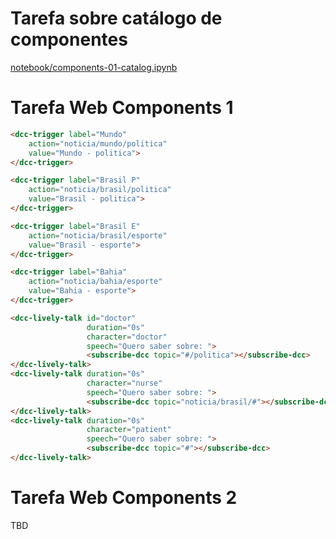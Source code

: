 # Tarefa sobre catálogo de componentes
[notebook/components-01-catalog.ipynb](notebook/components-01-catalog.ipynb)

# Tarefa Web Components 1
~~~html
<dcc-trigger label="Mundo" 
	action="noticia/mundo/politica"
	value="Mundo - politica">
</dcc-trigger>

<dcc-trigger label="Brasil P"
	action="noticia/brasil/politica"
	value="Brasil - politica">
</dcc-trigger>

<dcc-trigger label="Brasil E"
	action="noticia/brasil/esporte"
	value="Brasil - esporte">
</dcc-trigger>

<dcc-trigger label="Bahia"
	action="noticia/bahia/esporte"
	value="Bahia - esporte">
</dcc-trigger>

<dcc-lively-talk id="doctor"
                 duration="0s"
                 character="doctor"
                 speech="Quero saber sobre: ">
                 <subscribe-dcc topic="#/politica"></subscribe-dcc>
</dcc-lively-talk>
<dcc-lively-talk duration="0s"
                 character="nurse"
                 speech="Quero saber sobre: ">
                 <subscribe-dcc topic="noticia/brasil/#"></subscribe-dcc>
</dcc-lively-talk>
<dcc-lively-talk duration="0s"
                 character="patient"
                 speech="Quero saber sobre: ">
                 <subscribe-dcc topic="#"></subscribe-dcc>
</dcc-lively-talk>
~~~

# Tarefa Web Components 2

TBD

